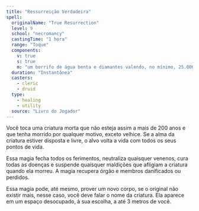 ```yaml
---
title: "Ressurreição Verdadeira"
spell:
  originalName: "True Resurrection"
  level: 9
  school: "necromancy"
  castingTime: "1 hora"
  range: "Toque"
  components:
    v: true
    s: true
    m: "um borrifo de água benta e diamantes valendo, no mínimo, 25.000 po, consumidos pela magia"
  duration: "Instantânea"
  casters:
    - cleric
    - druid
  type:
    - healing
    - utility
  source: "Livro do Jogador"
---
```


Você toca uma criatura morta que não esteja assim a mais de 200 anos e que tenha morrido por qualquer motivo, exceto velhice. Se a alma da criatura estiver disposta e livre, o alvo volta a vida com todos os seus pontos de vida.

Essa magia fecha todos os ferimentos, neutraliza quaisquer venenos, cura todas as doenças e suspende quaisquer maldições que afligiam a criatura quando ela morreu. A magia recupera órgão e membros danificados ou perdidos.

Essa magia pode, até mesmo, prover um novo corpo, se o original não existir mais, nesse caso, você deve falar o nome da criatura. Ela aparece em um espaço desocupado, à sua escolha, a até 3 metros de você.
